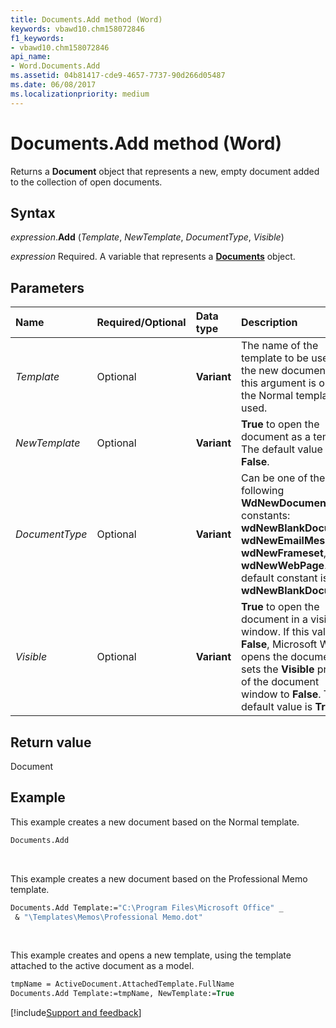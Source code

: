 ```yaml
---
title: Documents.Add method (Word)
keywords: vbawd10.chm158072846
f1_keywords:
- vbawd10.chm158072846
api_name:
- Word.Documents.Add
ms.assetid: 04b81417-cde9-4657-7737-90d266d05487
ms.date: 06/08/2017
ms.localizationpriority: medium
---
```



# Documents.Add method (Word)

Returns a **Document** object that represents a new, empty document added to the collection of open documents.


## Syntax

_expression_.**Add** (_Template_, _NewTemplate_, _DocumentType_, _Visible_)

_expression_ Required. A variable that represents a **[Documents](Word.Documents.md)** object.


## Parameters

|Name|Required/Optional|Data type|Description|
|:-----|:-----|:-----|:-----|
| _Template_|Optional| **Variant**|The name of the template to be used for the new document. If this argument is omitted, the Normal template is used.|
| _NewTemplate_|Optional| **Variant**| **True** to open the document as a template. The default value is **False**.|
| _DocumentType_|Optional| **Variant**|Can be one of the following **WdNewDocumentType** constants: **wdNewBlankDocument**, **wdNewEmailMessage**, **wdNewFrameset**, or **wdNewWebPage**. The default constant is **wdNewBlankDocument**.|
| _Visible_|Optional| **Variant**| **True** to open the document in a visible window. If this value is **False**, Microsoft Word opens the document but sets the **Visible** property of the document window to **False**. The default value is **True**.|

## Return value

Document


## Example

This example creates a new document based on the Normal template.

```vb
Documents.Add
```

<br/>

This example creates a new document based on the Professional Memo template.

```vb
Documents.Add Template:="C:\Program Files\Microsoft Office" _ 
 & "\Templates\Memos\Professional Memo.dot"
```

<br/>

This example creates and opens a new template, using the template attached to the active document as a model.

```vb
tmpName = ActiveDocument.AttachedTemplate.FullName 
Documents.Add Template:=tmpName, NewTemplate:=True
```




[!include[Support and feedback](~/includes/feedback-boilerplate.md)]
